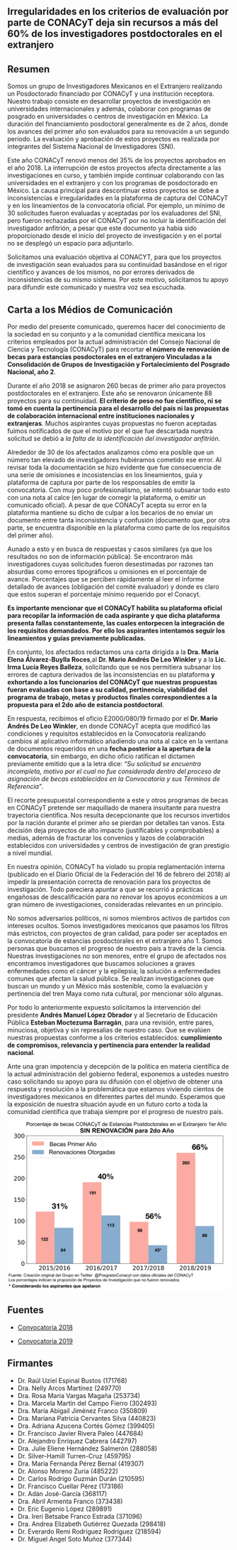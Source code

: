## Irregularidades en los criterios de evaluación por parte de CONACyT deja sin recursos a más del 60% de los investigadores postdoctorales en el extranjero

## Resumen

Somos un grupo de Investigadores Mexicanos en el Extranjero realizando un Posdoctorado financiado por CONACyT y una institución receptora. Nuestro trabajo consiste en desarrollar proyectos de investigación en universidades internacionales y además, colaborar con programas de posgrado en universidades o centros de investigación en México. La duración del financiamiento posdoctoral generalmente es de 2 años, donde los avances del primer año son evaluados para su renovación a un segundo periodo. La evaluación y aprobación de estos proyectos es realizada por integrantes del Sistema Nacional de Investigadores (SNI).

Este año CONACyT renovó menos del 35% de los proyectos aprobados en el año 2018. La interrupción de estos proyectos afecta directamente a las investigaciones en curso, y también impide continuar colaborando con las universidades en el extranjero y con los programas de posdoctorado en México. La causa principal para descontinuar estos proyectos se debe a inconsistencias e irregularidades en la plataforma de captura del CONACyT y en los lineamientos de la convocatoria oficial. Por ejemplo, un mínimo de 30 solicitudes fueron evaluadas y aceptadas por los evaluadores del SNI, pero fueron rechazadas por el CONACyT por no incluir la identificación del investigador anfitrión, a pesar que este documento ya había sido proporcionado desde el inicio del proyecto de investigación y en el portal no se desplegó un espacio para adjuntarlo.

Solicitamos una evaluación objetiva al CONACYT, para que los proyectos de investigación sean evaluados para su continuidad basándose en el rigor científico y avances de los mismos, no por errores derivados de inconsistencias de su mismo sistema. Por este motivo, solicitamos tu apoyo para difundir este comunicado y nuestra voz sea escuchada.


## Carta a los Médios de Comunicación
Por medio del presente comunicado, queremos hacer del conocimiento de la sociedad en su conjunto y a la comunidad científica mexicana los criterios empleados por la actual administración del Consejo Nacional de Ciencia y Tecnología (CONACyT) para recortar **el número de renovación de becas para estancias posdoctorales en el extranjero Vinculadas a la Consolidación de Grupos de Investigación y Fortalecimiento del Posgrado Nacional, año 2**.

Durante el año 2018 se asignaron 260 becas de primer año para proyectos postdoctorales en el extranjero. Este año se renovaron únicamente 88 proyectos para su continuidad. **El criterio de peso no fue científico, ni se tomó en cuenta la pertinencia para el desarrollo del país ni las propuestas de colaboración internacional entre instituciones nacionales y extranjeras**. Muchos aspirantes cuyas propuestas no fueron aceptadas fuimos notificados de que el motivo por el que fue descartada nuestra solicitud se debió a _la falta de la identificación del investigador anfitrión_. 

Alrededor de 30 de los afectados analizamos cómo era posible que un número tan elevado de investigadores hubiéramos cometido ese error. Al revisar toda la documentación se hizo evidente que fue consecuencia de una serie de omisiones e incosistencias en los lineamientos, guía y plataforma de captura por parte de los responsables de emitir la convocatoria. Con muy poco profesionalismo, se intentó subsanar todo esto con una nota al calce (en lugar de corregir la plataforma, o emitir un comunicado oficial). A pesar de que CONACyT acepta su error en la plataforma mantiene su dicho de culpar a los becarios de no enviar un documento entre tanta inconsistencia y confusión (documento que, por otra parte, se encuentra disponible en la plataforma como parte de los requisitos del primer año).

Aunado a esto y en busca de respuestas y casos similares (ya que los resultados no son de información pública). Se encontraron más investigadores cuyas solicitudes fueron desestimadas por razones tan absurdas como errores tipográficos u omisiones en el porcentaje de avance. Porcentajes que se perciben rápidamente al leer el informe detallado de avances (obligación del comité evaluador) y donde es claro que estos superan el porcentaje mínimo requerido por el Conacyt. 

**Es importante mencionar que el CONACyT habilita su plataforma oficial para recopilar la información de cada aspirante y que dicha plataforma presenta fallas constantemente, las cuales entorpecen la integración de los requisitos demandados. Por ello los aspirantes intentamos seguir los lineamientos y guías previamente publicadas.** 

En conjunto, los afectados redactamos una carta dirigida a la **Dra. María Elena Álvarez-Buylla Roces**,al **Dr. Mario Andrés De Leo Winkler** y a la **Lic. Irma Lucía Reyes Balleza**, solicitando que se nos permitiera subsanar los errores de captura derivados de las inconsistencias en su plataforma **y exhortando a los funcionarios del CONACyT que nuestras propuestas fueran evaluadas con base a su calidad, pertinencia, viabilidad del programa de trabajo, metas y productos finales correspondientes a la propuesta para el 2do año de estancia postdoctoral**. 

En respuesta, recibimos el oficio E2000/080/19 firmado por el **Dr. Mario Andrés De Leo Winkler**, en donde CONACyT acepta que modificó las condiciones y requisitos establecidos en la Convocatoria realizando cambios al aplicativo informático añadiendo una nota al calce en la ventana de documentos requeridos en una **fecha posterior a la apertura de la convocatoria**, sin embargo, en dicho oficio ratifican el dictamen previamente emitido que a la letra dice: _“Su solicitud se encuentra incompleta, motivo por el cual no fue considerada dentro del proceso de asignación de becas establecidos en la Convocatoria y sus Términos de Referencia”_.


El recorte presupuestal correspondiente a este y otros programas de becas en CONACyT pretende ser maquillado de manera insultante para nuestra trayectoria científica. Nos resulta decepcionante que los recursos invertidos por la nación durante el primer año se pierdan por detalles tan vanos. Esta decisión deja proyectos de alto impacto (justificables y comprobables) a medias, además de fracturar los convenios y lazos de colaboración establecidos con universidades y centros de investigación de gran prestigio a nivel mundial. 

En nuestra opinión, CONACyT ha violado su propia reglamentación interna (publicado en el Diario Oficial de la Federación del 16 de febrero del 2018) al impedir la presentación correcta de renovación para los proyectos de investigación. Todo pareciera apuntar a que se recurrió a prácticas engañosas de descalificación para no renovar los apoyos económicos a un gran número de investigaciones, consideradas relevantes en un principio.

No somos adversarios políticos, ni somos miembros activos de partidos con intereses ocultos. Somos investigadores mexicanos que pasamos los filtros más estrictos, con proyectos de gran calidad, para poder ser aceptados en la convocatoria de estancias posdoctorales en el extranjero año 1. Somos personas que buscamos el progreso de nuestro país a través de la ciencia. Nuestras investigaciones no son menores, entre el grupo de afectados nos encontramos investigadores que buscamos soluciones a graves enfermedades como el cáncer y la epilepsia; la solución a enfermedades comunes que afectan la salud pública. Se realizan investigaciones que buscan un mundo y un México más sostenible, como la evaluación y pertinencia del tren Maya como ruta cultural, por mencionar sólo algunas.

Por todo lo anteriormente expuesto solicitamos la intervención del presidente **Andrés Manuel López Obrador** y al Secretario de Educación Pública **Esteban Moctezuma Barragán**, para una revisión, entre pares, minuciosa, objetiva y sin represalias de nuestro caso. Que se evalúen nuestras propuestas conforme a los criterios establecidos: **cumplimiento de compromisos, relevancia y pertinencia para entender la realidad nacional**.

Ante una gran impotencia y decepción de la política en materia científica de la actual administración del gobierno federal, exponemos a ustedes nuestro caso solicitando su apoyo para su difusión con el objetivo de obtener una respuesta y resolución a la problemática que estamos viviendo cientos de investigadores mexicanos en diferentes partes del mundo. Esperamos que la exposición de nuestra situación ayude en un futuro corto a toda la comunidad científica que trabaja siempre por el progreso de nuestro país. 

![Gráfica comparativa](Grafica3.png "Gráfica comparativa")

## Fuentes

+ [Convocatoria 2018](https://www.conacyt.gob.mx/index.php/el-conacyt/convocatorias-y-resultados-conacyt/convocatorias-estancias-posdoctorales-sabaticas-extranjero-1/conv-epe-gest-18)

+ [Convocatoria 2019](https://www.conacyt.gob.mx/index.php/el-conacyt/convocatorias-y-resultados-conacyt/convocatorias-estancias-posdoctorales-sabaticas-extranjero-1/conv-epe-19)


## Firmantes

+ Dr. Raúl Uziel Espinal Bustos (171768)
+ Dra. Nelly Arcos Martínez (249770)
+ Dra. Rosa Maria Vargas Magaña (253734)	 
+ Dra. Marcela Martín del Campo Fierro (302493)
+ Dra. María Abigail Jiménez Franco (350809)	
+ Dra. Mariana Patricia Cervantes Silva (440823)
+ Dra. Adriana Azucena Cortés Gómez (399405) 	
+ Dr. Francisco Javier Rivera Paleo (447684)
+ Dr. Alejandro Enríquez Cabrera (442797)	
+ Dra. Julie Eliene Hernández Salmerón (288058)
+ Dr. Silver-Hamill Turren-Cruz (459795)	
+ Dra. María Fernanda Pérez Bernal (419307)
+ Dr. Alonso Moreno Zuria (485222)	 
+ Dr. Carlos Rodrigo Guzmán Durán (210595)
+ Dr. Francisco Cuellar Pérez	(173186)
+ Dr. Adán José-García (368117)
+ Dra. Abril Armenta Franco (373438)
+ Dr. Eric Eugenio López (289891)
+ Dra. Ireri Betsabe Franco Estrada (371096)
+ Dra. Andrea Elizabeth Gutiérrez Quezada (298418)
+ Dr. Everardo Remi Rodríguez Rodríguez (218594)
+ Dr. Miguel Angel Soto Muñoz (377344)
